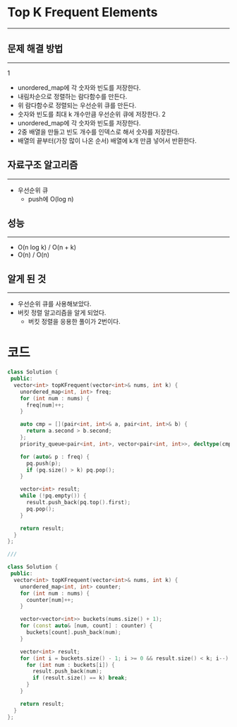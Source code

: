 # Top K Frequent Elements
---
## 문제 해결 방법
---
1
* unordered_map에 각 숫자와 빈도를 저장한다.
* 내림차순으로 정렬하는 람다함수를 만든다.
* 위 람다함수로 정렬되는 우선순위 큐를 만든다.
* 숫자와 빈도를 최대 k 개수만큼 우선순위 큐에 저장한다.
2
* unordered_map에 각 숫자와 빈도를 저장한다.
* 2중 배열을 만들고 빈도 개수를 인덱스로 해서 숫자를 저장한다.
* 배열의 끝부터(가장 많이 나온 순서) 배열에 k개 만큼 넣어서 반환한다.
## 자료구조 알고리즘
---
* 우선순위 큐
  * push에 O(log n)
## 성능
---
* O(n log k) / O(n + k)
* O(n) / O(n)
## 알게 된 것
---
* 우선순위 큐를 사용해보았다.
* 버킷 정렬 알고리즘을 알게 되었다.
  * 버킷 정렬을 응용한 풀이가 2번이다.

# 코드
```cpp
class Solution {
 public:
  vector<int> topKFrequent(vector<int>& nums, int k) {
    unordered_map<int, int> freq;
    for (int num : nums) {
      freq[num]++;
    }

    auto cmp = [](pair<int, int>& a, pair<int, int>& b) {
      return a.second > b.second;
    };
    priority_queue<pair<int, int>, vector<pair<int, int>>, decltype(cmp)> pq(cmp);

    for (auto& p : freq) {
      pq.push(p);
      if (pq.size() > k) pq.pop();
    }

    vector<int> result;
    while (!pq.empty()) {
      result.push_back(pq.top().first);
      pq.pop();
    }

    return result;
  }
};

///

class Solution {
 public:
  vector<int> topKFrequent(vector<int>& nums, int k) {
    unordered_map<int, int> counter;
    for (int num : nums) {
      counter[num]++;
    }

    vector<vector<int>> buckets(nums.size() + 1);
    for (const auto& [num, count] : counter) {
      buckets[count].push_back(num);
    }

    vector<int> result;
    for (int i = buckets.size() - 1; i >= 0 && result.size() < k; i--) {
      for (int num : buckets[i]) {
        result.push_back(num);
        if (result.size() == k) break;
      }
    }

    return result;
  }
};
```
